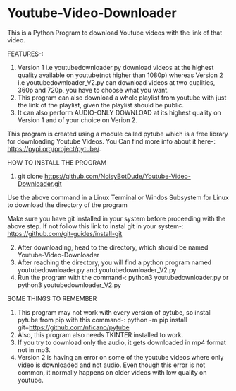 # Youtube-Video-Downloader

This is a Python Program to download Youtube videos with the link of that video.

FEATURES-:
1. Version 1 i.e youtubedownloader.py download videos at the highest quality available on youtube(not higher than 1080p) whereas Version 2 i.e youtubedownloader_V2.py can download videos at two qualities, 360p and 720p, you have to choose what you want.
2. This program can also download a whole playlist from youtube with just the link of the playlist, given the playlist should be public.
3. It can also perform AUDIO-ONLY DOWNLOAD at its highest quality on Version 1 and of your choice on Verion 2.

This program is created using a module called pytube which is a free library for downloading Youtube Videos.
You Can find more info about it here-:
https://pypi.org/project/pytube/.

HOW TO INSTALL THE PROGRAM

1. git clone https://github.com/NoisyBotDude/Youtube-Video-Downloader.git

Use the above command in a Linux Terminal or Windos Subsystem for Linux to download the directory of the program

Make sure you have git installed in your system before proceeding with the above step.
If not follow this link to instal git in your system-:
https://github.com/git-guides/install-git

2. After downloading, head to the directory, which should be named Youtube-Video-Downloader
3. After reaching the directory, you will find a python program named youtubedownloader.py and youtubedownloader_V2.py
4. Run the program with the command-: python3 youtubedownloader.py or python3 youtubedownloader_V2.py

SOME THINGS TO REMEMBER
1. This program may not work with every version of pytube, so install pytube from pip with this command-:  python -m pip install git+https://github.com/nficano/pytube
2. Also, this program also needs TKINTER installed to work.
3. If you try to download only the audio, it gets downloaded in mp4 format not in mp3.
4. Version 2 is having an error on some of the youtube videos where only video is downloaded and not audio. Even though this error is not common, it normally happens on older videos with low quality on youtube.
